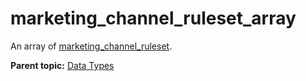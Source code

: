 # marketing\_channel\_ruleset\_array

An array of [marketing\_channel\_ruleset](r_marketing_channel_ruleset.md#).

**Parent topic:** [Data Types](../data_types/c_datatypes.md)

